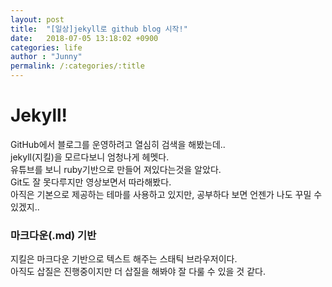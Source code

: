 ```yaml
---
layout: post
title:  "[일상]jekyll로 github blog 시작!"
date:   2018-07-05 13:18:02 +0900
categories: life
author : "Junny"
permalink: /:categories/:title
---
```


# Jekyll!

GitHub에서 블로그를 운영하려고 열심히 검색을 해봤는데..<br>
jekyll(지킬)을 모르다보니 엄청나게 헤멧다.<br>
유튜브를 보니  ruby기반으로 만들어 져있다는것을 알았다.<br>
Git도 잘 못다루지만 영상보면서 따라해봤다.<br>
아직은 기본으로 제공하는  테마를 사용하고 있지만, 공부하다 보면 언젠가 나도 꾸밀 수 있겠지..<br>

### 마크다운(.md) 기반
지킬은 마크다운 기반으로 텍스트 해주는 스태틱 브라우저이다.<br>
아직도 삽질은 진행중이지만 더 삽질을 해봐야 잘 다룰 수 있을 것 같다.<br>

